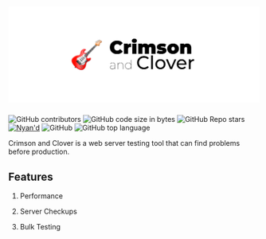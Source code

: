 # ![Crimson and Clover](https://github.com/William-McGonagle/crimson/blob/master/.github/cover.png?raw=true)

![GitHub contributors](https://img.shields.io/github/contributors/william-mcgonagle/crimson?color=green)
![GitHub code size in bytes](https://img.shields.io/github/languages/code-size/william-mcgonagle/crimson?color=green)
![GitHub Repo stars](https://img.shields.io/github/stars/william-mcgonagle/crimson?color=green)
[![Nyan'd](https://img.shields.io/badge/nyancat-approved-ff69b4.svg)](https://www.youtube.com/watch?v=QH2-TGUlwu4)
![GitHub](https://img.shields.io/github/license/william-mcgonagle/crimson?color=green)
![GitHub top language](https://img.shields.io/github/languages/top/william-mcgonagle/crimson?color=green)

Crimson and Clover is a web server testing tool that can find problems before production.

## Features

1. Performance

1. Server Checkups

1. Bulk Testing
